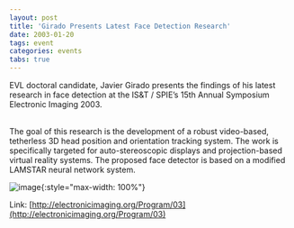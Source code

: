 ```yaml
---
layout: post
title: 'Girado Presents Latest Face Detection Research'
date: 2003-01-20
tags: event
categories: events
tabs: true
---
```


EVL doctoral candidate, Javier Girado presents the findings of his latest research in face detection at the IS&amp;T / SPIE&rsquo;s 15th Annual Symposium Electronic Imaging 2003.<br><br>

The goal of this research is the development of a robust video-based, tetherless 3D head position and orientation tracking system. The work is specifically targeted for auto-stereoscopic displays and projection-based virtual reality systems. The proposed face detector is based on a modified LAMSTAR neural network system.

![image](https://www.evl.uic.edu/output/originals/ei_sectionhdr_ei.gif-srcw.jpg){:style="max-width: 100%"}


Link: [http://electronicimaging.org/Program/03](http://electronicimaging.org/Program/03)
